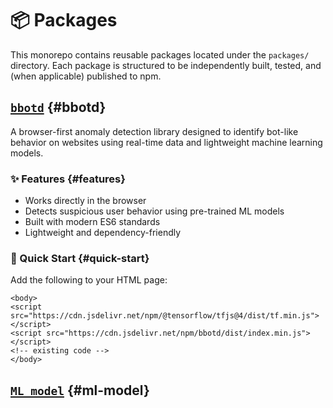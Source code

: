 # 📦 Packages

This monorepo contains reusable packages located under the `packages/` directory. Each package is structured to be independently built, tested, and (when applicable) published to npm.

## [`bbotd`](https://www.npmjs.com/package/bbotd) {#bbotd}

A browser-first anomaly detection library designed to identify bot-like behavior on websites using real-time data and lightweight machine learning models.

### ✨ Features {#features}

- Works directly in the browser
- Detects suspicious user behavior using pre-trained ML models
- Built with modern ES6 standards
- Lightweight and dependency-friendly

### 🚀 Quick Start {#quick-start}

Add the following to your HTML page:

```html{2-3}
<body>
<script src="https://cdn.jsdelivr.net/npm/@tensorflow/tfjs@4/dist/tf.min.js"></script>
<script src="https://cdn.jsdelivr.net/npm/bbotd/dist/index.min.js"></script>
<!-- existing code -->
</body>
```

## [`ML model`](TODO:) {#ml-model}
